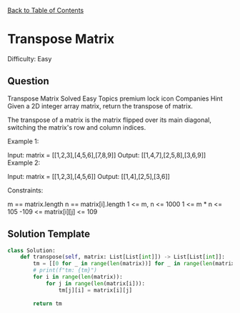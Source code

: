 [Back to Table of Contents](../../README.md)

# Transpose Matrix
Difficulty: Easy

## Question
Transpose Matrix
Solved
Easy
Topics
premium lock icon
Companies
Hint
Given a 2D integer array matrix, return the transpose of matrix.

The transpose of a matrix is the matrix flipped over its main diagonal, switching the matrix's row and column indices.



 

Example 1:

Input: matrix = [[1,2,3],[4,5,6],[7,8,9]]
Output: [[1,4,7],[2,5,8],[3,6,9]]
Example 2:

Input: matrix = [[1,2,3],[4,5,6]]
Output: [[1,4],[2,5],[3,6]]
 

Constraints:

m == matrix.length
n == matrix[i].length
1 <= m, n <= 1000
1 <= m * n <= 105
-109 <= matrix[i][j] <= 109

## Solution Template
```python
class Solution:
    def transpose(self, matrix: List[List[int]]) -> List[List[int]]:
        tm = [[0 for _ in range(len(matrix))] for _ in range(len(matrix[0]))]
        # print(f"tm: {tm}")
        for i in range(len(matrix)):
            for j in range(len(matrix[i])):
                tm[j][i] = matrix[i][j]
        
        return tm
```
